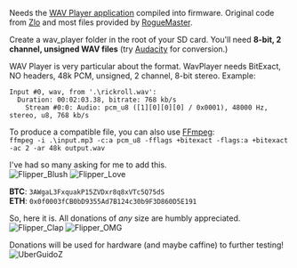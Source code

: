 Needs the [WAV Player application](https://github.com/flipperdevices/flipperzero-firmware/tree/zlo/wav-player/applications/wav_player) compiled into firmware. Original code from [Zlo](https://github.com/flipperdevices/flipperzero-firmware/tree/zlo/wav-player) and most files provided by [RogueMaster](https://github.com/RogueMaster).

Create a wav_player folder in the root of your SD card. You'll need **8-bit, 2 channel, unsigned WAV files** (try [Audacity](https://www.audacityteam.org/) for conversion.)

WAV Player is very particular about the format. WavPlayer needs BitExact, NO headers, 48k PCM, unsigned, 2 channel, 8-bit stereo. Example:

`Input #0, wav, from '.\rickroll.wav':`<br>
`  Duration: 00:02:03.38, bitrate: 768 kb/s`<br>
`    Stream #0:0: Audio: pcm_u8 ([1][0][0][0] / 0x0001), 48000 Hz, stereo, u8, 768 kb/s`

To produce a compatible file, you can also use [FFmpeg](https://ffmpeg.org/):<br>
`ffmpeg -i .\input.mp3 -c:a pcm_u8 -fflags +bitexact -flags:a +bitexact -ac 2 -ar 48k output.wav`

I've had so many asking for me to add this.<br>
![Flipper_Blush](https://user-images.githubusercontent.com/57457139/183561666-4424a3cc-679b-4016-a368-24f7e7ad0a88.jpg) ![Flipper_Love](https://user-images.githubusercontent.com/57457139/183561692-381d37bd-264f-4c88-8877-e58d60d9be6e.jpg)

**BTC**: `3AWgaL3FxquakP15ZVDxr8q8xVTc5Q75dS`<br>
**ETH**: `0x0f0003fCB0bD9355Ad7B124c30b9F3D860D5E191`

So, here it is. All donations of *any* size are humbly appreciated.<br>
![Flipper_Clap](https://user-images.githubusercontent.com/57457139/183561789-2e853ede-8ef7-41e8-a67c-716225177e5d.jpg) ![Flipper_OMG](https://user-images.githubusercontent.com/57457139/183561787-e21bdc1e-b316-4e67-b327-5129503d0313.jpg)

Donations will be used for hardware (and maybe caffine) to further testing!<br>
![UberGuidoZ](https://cdn.discordapp.com/emojis/1000632669622767686.gif)
